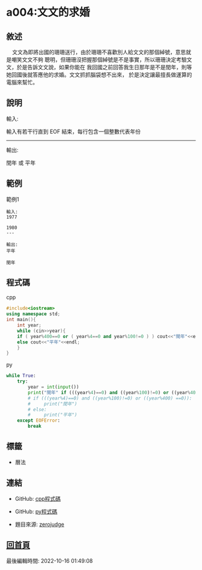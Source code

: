 # a004:文文的求婚

## 敘述

    文文為即將出國的珊珊送行，由於珊珊不喜歡別人給文文的那個綽號，意思就是嘲笑文文不夠 聰明，但珊珊沒把握那個綽號是不是事實，所以珊珊決定考驗文文，於是告訴文文說，如果你能在 我回國之前回答我生日那年是不是閏年，則等她回國後就答應他的求婚。文文抓抓腦袋想不出來， 於是決定讓最擅長做運算的電腦來幫忙。


## 說明

輸入:

輸入有若干行直到 EOF 結束，每行包含一個整數代表年份

---

輸出:

閏年 或 平年

## 範例
範例1

```
輸入:
1977
1980
---

輸出:
平年
閏年
```

## 程式碼
cpp

```cpp
#include<iostream>
using namespace std;
int main(){
    int year;
    while (cin>>year){
    if ( year%400==0 or ( year%4==0 and year%100!=0 ) ) cout<<"閏年"<<endl;
    else cout<<"平年"<<endl;
    }
}
```

py

```py
while True:
    try:
        year = int(input())
        print("閏年" if (((year%4)==0) and ((year%100)!=0) or ((year%400) ==0)) else "平年")
        # if (((year%4)==0) and ((year%100)!=0) or ((year%400) ==0)):
        #     print("閏年")
        # else:
        #     print("平年")
    except EOFError:
        break

```

## 標籤
- 曆法


## 連結
- GitHub: [cpp程式碼](https://github.com/henryleecode23/solve_record/blob/main/zerojudge/a004/main.cpp)
- GitHub: [py程式碼](https://github.com/henryleecode23/solve_record/blob/main/zerojudge/a004/main.py)


- 題目來源: [zerojudge](https://zerojudge.tw/ShowProblem?problemid=a004)

## [回首頁](https://henryleecode23.github.io/solve_record/)


最後編輯時間: 2022-10-16 01:49:08